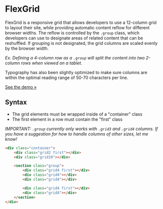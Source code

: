 # FlexGrid
FlexGrid is a responsive grid that allows developers to use a 12-column grid to layout their site, while providing automatic content reflow for different browser widths. The reflow is controlled by the `.group` class, which developers can use to designate areas of related content that can be reshuffled. If grouping is not designated, the grid columns are scaled evenly by the browser width. 

*Ex. Defining a 4-column row as a `.group` will split the content into two 2-column rows when viewed on a tablet.* 

Typography has also been slightly optimized to make sure columns are within the optimal reading range of 50-70 characters per line.

[See the demo »](http://dev.jahfer.com/flexgrid/)

## Syntax
- The grid elements must be wrapped inside of a "container" class
- The first element in a row must contain the "first" class

*IMPORTANT: `.group` currently only works with `.grid3` and `.grid4` columns. If you have a suggestion for how to handle columns of other sizes, let me know!*

```html
<div class="container">
	<div class="grid2 first"></div>
	<div class="grid10"></div>

	<section class="group">
		<div class="grid4 first"></div>
		<div class="grid4"></div>
		<div class="grid4"></div>

		<div class="grid4 first"></div>
		<div class="grid4"></div>
	</section>
</div>
```